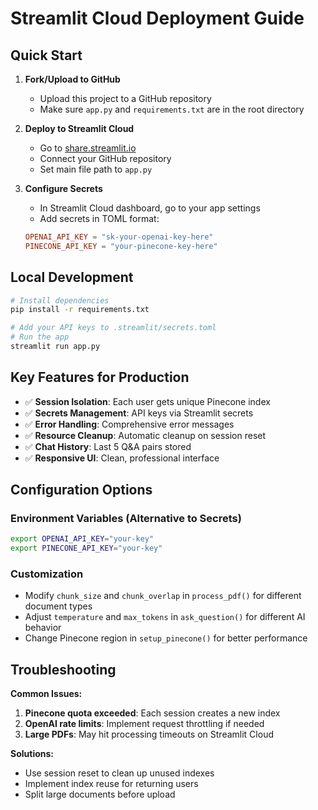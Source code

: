 # Streamlit Cloud Deployment Guide

## Quick Start

1. **Fork/Upload to GitHub**
   - Upload this project to a GitHub repository
   - Make sure `app.py` and `requirements.txt` are in the root directory

2. **Deploy to Streamlit Cloud**
   - Go to [share.streamlit.io](https://share.streamlit.io)
   - Connect your GitHub repository
   - Set main file path to `app.py`

3. **Configure Secrets**
   - In Streamlit Cloud dashboard, go to your app settings
   - Add secrets in TOML format:
   ```toml
   OPENAI_API_KEY = "sk-your-openai-key-here"
   PINECONE_API_KEY = "your-pinecone-key-here"
   ```

## Local Development

```bash
# Install dependencies
pip install -r requirements.txt

# Add your API keys to .streamlit/secrets.toml
# Run the app
streamlit run app.py
```

## Key Features for Production

- ✅ **Session Isolation**: Each user gets unique Pinecone index
- ✅ **Secrets Management**: API keys via Streamlit secrets
- ✅ **Error Handling**: Comprehensive error messages
- ✅ **Resource Cleanup**: Automatic cleanup on session reset
- ✅ **Chat History**: Last 5 Q&A pairs stored
- ✅ **Responsive UI**: Clean, professional interface

## Configuration Options

### Environment Variables (Alternative to Secrets)
```bash
export OPENAI_API_KEY="your-key"
export PINECONE_API_KEY="your-key"
```

### Customization
- Modify `chunk_size` and `chunk_overlap` in `process_pdf()` for different document types
- Adjust `temperature` and `max_tokens` in `ask_question()` for different AI behavior
- Change Pinecone region in `setup_pinecone()` for better performance

## Troubleshooting

**Common Issues:**
1. **Pinecone quota exceeded**: Each session creates a new index
2. **OpenAI rate limits**: Implement request throttling if needed
3. **Large PDFs**: May hit processing timeouts on Streamlit Cloud

**Solutions:**
- Use session reset to clean up unused indexes
- Implement index reuse for returning users
- Split large documents before upload